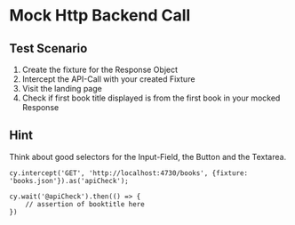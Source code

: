 # Mock Http Backend Call

## Test Scenario
1. Create the fixture for the Response Object
2. Intercept the API-Call with your created Fixture
3. Visit the landing page
4. Check if first book title displayed is from the first book in your mocked Response


## Hint

Think about good selectors for the Input-Field, the Button and the Textarea.

```ecmascript 6
cy.intercept('GET', 'http://localhost:4730/books', {fixture: 'books.json'}).as('apiCheck');

cy.wait('@apiCheck').then(() => {
    // assertion of booktitle here
})

```
